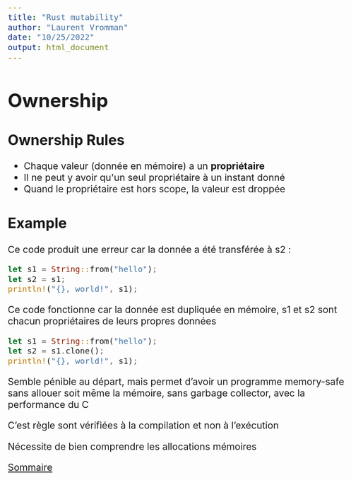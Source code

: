 ```yaml
---
title: "Rust mutability"
author: "Laurent Vromman"
date: "10/25/2022"
output: html_document
---
```


<style type="text/css">
  body{
  font-size: 16pt;
}
</style>

# Ownership

## Ownership Rules
- Chaque valeur (donnée en mémoire) a un **propriétaire**
- Il ne peut y avoir qu'un seul propriétaire à un instant donné
- Quand le propriétaire est hors scope, la valeur est droppée

## Example
Ce code produit une erreur car la donnée a été transférée à s2 :
```rs
let s1 = String::from("hello");
let s2 = s1;
println!("{}, world!", s1);
```

Ce code fonctionne car la donnée est dupliquée en mémoire, s1 et s2 sont chacun propriétaires de leurs propres données
```rs
let s1 = String::from("hello");
let s2 = s1.clone();
println!("{}, world!", s1);
```

Semble pénible au départ, mais permet d’avoir un programme memory-safe sans allouer soit même la mémoire, sans garbage collector, avec la performance du C

C’est règle sont vérifiées à la compilation et non à l’exécution

Nécessite de bien comprendre les allocations mémoires



[Sommaire]


  [Sommaire]: ../../Readme.md